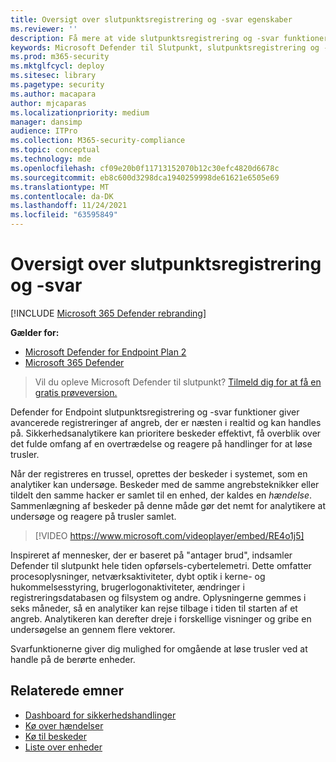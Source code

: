 ```yaml
---
title: Oversigt over slutpunktsregistrering og -svar egenskaber
ms.reviewer: ''
description: Få mere at vide slutpunktsregistrering og -svar funktioner i Microsoft Defender til Slutpunkt
keywords: Microsoft Defender til Slutpunkt, slutpunktsregistrering og -svar, svar, registrering, cybersikkerhed, beskyttelse
ms.prod: m365-security
ms.mktglfcycl: deploy
ms.sitesec: library
ms.pagetype: security
ms.author: macapara
author: mjcaparas
ms.localizationpriority: medium
manager: dansimp
audience: ITPro
ms.collection: M365-security-compliance
ms.topic: conceptual
ms.technology: mde
ms.openlocfilehash: cf09e20b0f11713152070b12c30efc4820d6678c
ms.sourcegitcommit: eb8c600d3298dca1940259998de61621e6505e69
ms.translationtype: MT
ms.contentlocale: da-DK
ms.lasthandoff: 11/24/2021
ms.locfileid: "63595849"
---
```

# <a name="overview-of-endpoint-detection-and-response"></a>Oversigt over slutpunktsregistrering og -svar

[!INCLUDE [Microsoft 365 Defender rebranding](../../includes/microsoft-defender.md)]


**Gælder for:**
- [Microsoft Defender for Endpoint Plan 2](https://go.microsoft.com/fwlink/p/?linkid=2154037)
- [Microsoft 365 Defender](https://go.microsoft.com/fwlink/?linkid=2118804)

> Vil du opleve Microsoft Defender til slutpunkt? [Tilmeld dig for at få en gratis prøveversion.](https://signup.microsoft.com/create-account/signup?products=7f379fee-c4f9-4278-b0a1-e4c8c2fcdf7e&ru=https://aka.ms/MDEp2OpenTrial?ocid=docs-wdatp-exposedapis-abovefoldlink)

Defender for Endpoint slutpunktsregistrering og -svar funktioner giver avancerede registreringer af angreb, der er næsten i realtid og kan handles på. Sikkerhedsanalytikere kan prioritere beskeder effektivt, få overblik over det fulde omfang af en overtrædelse og reagere på handlinger for at løse trusler.

Når der registreres en trussel, oprettes der beskeder i systemet, som en analytiker kan undersøge. Beskeder med de samme angrebsteknikker eller tildelt den samme hacker er samlet til en enhed, der kaldes en _hændelse_. Sammenlægning af beskeder på denne måde gør det nemt for analytikere at undersøge og reagere på trusler samlet.

> [!VIDEO https://www.microsoft.com/videoplayer/embed/RE4o1j5]

Inspireret af mennesker, der er baseret på "antager brud", indsamler Defender til slutpunkt hele tiden opførsels-cybertelemetri. Dette omfatter procesoplysninger, netværksaktiviteter, dybt optik i kerne- og hukommelsesstyring, brugerlogonaktiviteter, ændringer i registreringsdatabasen og filsystem og andre. Oplysningerne gemmes i seks måneder, så en analytiker kan rejse tilbage i tiden til starten af et angreb. Analytikeren kan derefter dreje i forskellige visninger og gribe en undersøgelse an gennem flere vektorer.

Svarfunktionerne giver dig mulighed for omgående at løse trusler ved at handle på de berørte enheder.

## <a name="related-topics"></a>Relaterede emner

- [Dashboard for sikkerhedshandlinger](security-operations-dashboard.md)
- [Kø over hændelser](view-incidents-queue.md)
- [Kø til beskeder](alerts-queue.md)
- [Liste over enheder](machines-view-overview.md)

